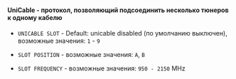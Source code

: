 #### UniСable - протокол, позволяющий подсоединить несколько тюнеров к одному кабелю

- `UNICABLE SLOT` - Default: unicable disabled (по умолчанию выключен), возможные значения: `1` - `9`

- `SLOT POSITION` - возможные значения: `A`, `B`

- `SLOT FREQUENCY` - возможные значения: `950 - 2150` MHz

